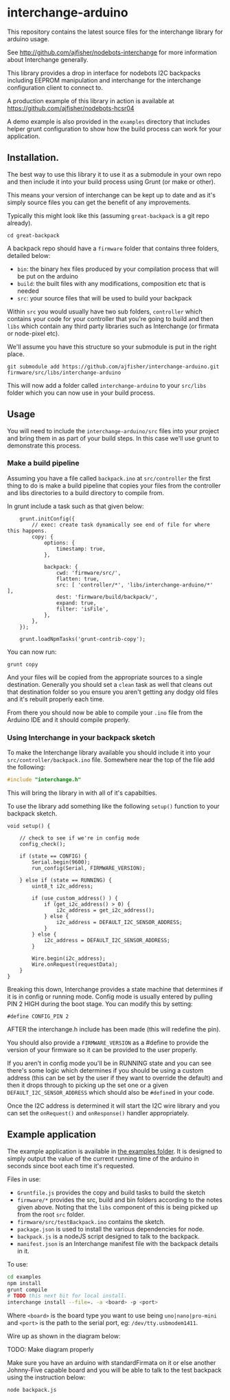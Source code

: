 # interchange-arduino

This repository contains the latest source files for the interchange library
for arduino usage.

See http://github.com/ajfisher/nodebots-interchange for more information about
Interchange generally.

This library provides a drop in interface for nodebots I2C backpacks including
EEPROM manipulation and interchange for the interchange configuration client to
connect to.

A production example of this library in action is available at
https://github.com/ajfisher/nodebots-hcsr04

A demo example is also provided in the `examples` directory that includes helper
grunt configuration to show how the build process can work for your application.

## Installation.

The best way to use this library it to use it as a submodule in your own repo
and then include it into your build process using Grunt (or make or other).

This means your version of interchange can be kept up to date and as it's simply
source files you can get the benefit of any improvements.

Typically this might look like this (assuming `great-backpack` is a git repo already).

```
cd great-backpack
```

A backpack repo should have a `firmware` folder that contains three folders, detailed
below:

* `bin`: the binary hex files produced by your compilation process that will be
put on the arduino
* `build`: the built files with any modifications, composition etc that is needed
* `src`: your source files that will be used to build your backpack

Within `src` you would usually have two sub folders, `controller` which contains
your code for your controller that you're going to build and then `libs` which
contain any third party libraries such as Interchange (or firmata or node-pixel etc).

We'll assume you have this structure so your submodule is put in the right place.

```
git submodule add https://github.com/ajfisher/interchange-arduino.git firmware/src/libs/interchange-arduino
```

This will now add a folder called `interchange-arduino` to your `src/libs`
folder which you can now use in your build process.

## Usage

You will need to include the `interchange-arduino/src` files into your project
and bring them in as part of your build steps. In this case we'll use grunt
to demonstrate this process.

### Make a build pipeline

Assuming you have a file called `backpack.ino` at `src/controller` the first thing
to do is make a build pipeline that copies your files from the controller and
libs directories to a build directory to compile from.

In grunt include a task such as that given below:

```
    grunt.initConfig({
        // exec: create task dynamically see end of file for where this happens.
        copy: {
            options: {
                timestamp: true,
            },

            backpack: {
                cwd: 'firmware/src/',
                flatten: true,
                src: [ 'controller/*', 'libs/interchange-arduino/*'  ],
                dest: 'firmware/build/backpack/',
                expand: true,
                filter: 'isFile',
            },
        },
    });

    grunt.loadNpmTasks('grunt-contrib-copy');
```

You can now run:

```
grunt copy
```

And your files will be copied from the appropriate sources to a single destination.
Generally you should set a `clean` task as well that cleans out that destination
folder so you ensure you aren't getting any dodgy old files and it's rebuilt
properly each time.

From there you should now be able to compile your `.ino` file from the Arduino
IDE and it should compile properly.

### Using Interchange in your backpack sketch

To make the Interchange library available you should include it into your
`src/controller/backpack.ino` file. Somewhere near the top of the file add the
following:

```c
#include "interchange.h"
```

This will bring the library in with all of it's capabilties.

To use the library add something like the following `setup()` function to your
backpack sketch.

```
void setup() {

    // check to see if we're in config mode
    config_check();

    if (state == CONFIG) {
        Serial.begin(9600);
        run_config(Serial, FIRMWARE_VERSION);

    } else if (state == RUNNING) {
        uint8_t i2c_address;

        if (use_custom_address() ) {
            if (get_i2c_address() > 0) {
                i2c_address = get_i2c_address();
            } else {
                i2c_address = DEFAULT_I2C_SENSOR_ADDRESS;
            }
        } else {
            i2c_address = DEFAULT_I2C_SENSOR_ADDRESS;
        }

        Wire.begin(i2c_address);
        Wire.onRequest(requestData);
    }
}
```

Breaking this down, Interchange provides a state machine that determines if it
is in config or running mode. Config mode is usually entered by pulling PIN 2
HIGH during the boot stage. You can modify this by setting:

```
#define CONFIG_PIN 2
```

AFTER the interchange.h include has been made (this will redefine the pin).

You should also provide a `FIRMWARE_VERSION` as a #define to provide the version
of your firmware so it can be provided to the user properly.

If you aren't in config mode you'll be in RUNNING state and you can see there's
some logic which determines if you should be using a custom address (this can
be set by the user if they want to override the default) and then it drops through
to picking up the set one or a given `DEFAULT_I2C_SENSOR_ADDRESS` which should
also be `#define`d in your code.

Once the I2C address is determined it will start the I2C wire library and you can
set the `onRequest()` and `onResponse()` handler appropriately.

## Example application

The example application is available in [the examples folder](/examples). It is
designed to simply output the value of the current running time of the arduino
in seconds since boot each time it's requested.

Files in use:

* `Gruntfile.js` provides the copy and build tasks to build the sketch
* `firmware/*` provides the src, build and bin folders according to the notes given
above. Noting that the `libs` component of this is being picked up from the root
`src` folder.
* `firmware/src/testBackpack.ino` contains the sketch.
* `package.json` is used to install the various dependencies for node.
* `backpack.js` is a nodeJS script designed to talk to the backpack.
* `manifest.json` is an Interchange manifest file with the backpack details in it.

To use:

```sh
cd examples
npm install
grunt compile
# TODO this next bit for local install.
interchange install --file=. -a <board> -p <port>
```

Where `<board>` is the board type you want to use being `uno|nano|pro-mini` and
`<port>` is the path to the serial port, eg: `/dev/tty.usbmodem1411`.

Wire up as shown in the diagram below:

TODO: Make diagram properly

Make sure you have an arduino with standardFirmata on it or else another
Johnny-Five capable board and you will be able to talk to the test backpack using
the instruction below:

```
node backpack.js
```
